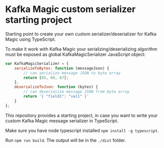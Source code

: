# Kafka Magic custom serializer starting project

Starting point to create your own custom serializer/deserializer for Kafka Magic using TypeScript.

To make it work with Kafka Magic your serializing/deserializing algorithm must be exposed as global KafkaMagicSerializer JavaScript object:

```javascript
var KafkaMagicSerializer = {
    serializeToBytes: function (messageJson) {
        // can serialize message JSON to byte array
        return [65, 66, 67];
    },
    deserializeToJson: function (bytes) {
        // can deserialize message JSON from byte array
        return '{ "field1": "val1" }'
    }
};
```

This repository provides a starting project, in case you want to write your custom Kafka Magic message serializer in TypeScript.

Make sure you have node typescript installed  `npm install -g typescript`.

Run `npm run build`. The output will be in the `./dist` folder.

